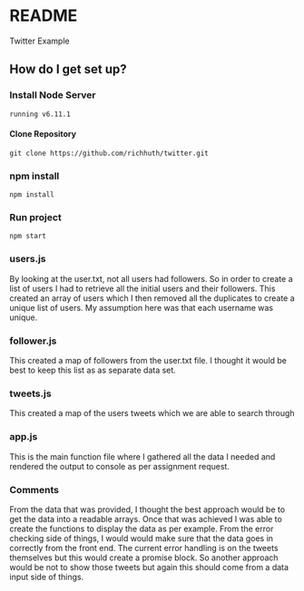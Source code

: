 # README #
Twitter Example

## How do I get set up? ##

### Install Node Server
```
running v6.11.1
```
#### Clone Repository
```
git clone https://github.com/richhuth/twitter.git
```
### npm install
```
npm install
```
### Run project
```
npm start
```

### users.js

By looking at the user.txt, not all users had followers. So in order to create a list of users I had to retrieve all the initial users and their followers. This created an array of users which I then removed all the duplicates to create a unique list of users. My assumption here was that each username was unique. 

### follower.js

This created a map of followers from the user.txt file. I thought it would be best to keep this list as as separate data set.

### tweets.js

This created a map of the users tweets which we are able to search through

### app.js

This is the main function file where I gathered all the data I needed and rendered the output to console as per assignment request.

### Comments

From the data that was provided, I thought the best approach would be to get the data into a readable arrays. Once that was achieved I was able to create the functions to display the data as per example.
From the error checking side of things, I would would make sure that the data goes in correctly from the front end.
The current error handling is on the tweets themselves but this would create a promise block. So another approach would be not to show those tweets but again this should come from a data input side of things.